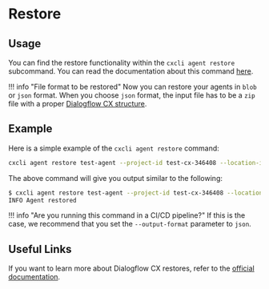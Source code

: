 # Restore


## Usage

You can find the restore functionality within the `cxcli agent restore` subcommand. You can read the documentation about this command [here](/cmd/cxcli_agent_restore).


!!! info "File format to be restored"
    Now you can restore your agents in `blob` or `json` format. When you choose `json` format, the input file has to be a `zip` file with a proper [Dialogflow CX structure](https://cloud.google.com/dialogflow/cx/docs/reference/json-export).

## Example

Here is a simple example of the `cxcli agent restore` command:

```sh
cxcli agent restore test-agent --project-id test-cx-346408 --location-id us-central1 --input agent.blob
```

The above command will give you output similar to the following:

```sh
$ cxcli agent restore test-agent --project-id test-cx-346408 --location-id us-central1 --input agent.zip
INFO Agent restored
```
!!! info "Are you running this command in a CI/CD pipeline?"
    If this is the case, we recommend that you set the `--output-format` parameter to `json`.

## Useful Links

If you want to learn more about Dialogflow CX restores, refer to the [official documentation](https://cloud.google.com/dialogflow/cx/docs/concept/agent#export).
